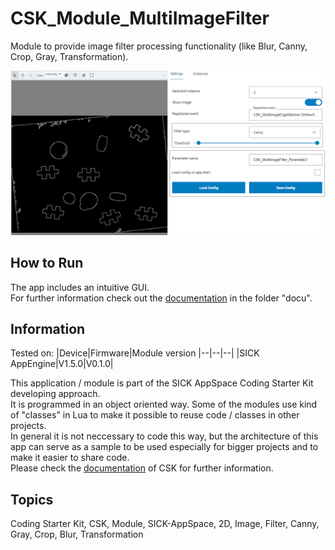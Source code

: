 # CSK_Module_MultiImageFilter

Module to provide image filter processing functionality (like Blur, Canny, Crop, Gray, Transformation).  

![plot](./docu/media/UI_Screenshot.png)

## How to Run

The app includes an intuitive GUI.  
For further information check out the [documentation](https://raw.githack.com/SICKAppSpaceCodingStarterKit/CSK_Module_MultiImageFilter/main/docu/CSK_Module_MultiImageFilter.html) in the folder "docu".

## Information

Tested on:
|Device|Firmware|Module version
|--|--|--|
|SICK AppEngine|V1.5.0|V0.1.0|

This application / module is part of the SICK AppSpace Coding Starter Kit developing approach.  
It is programmed in an object oriented way. Some of the modules use kind of "classes" in Lua to make it possible to reuse code / classes in other projects.  
In general it is not neccessary to code this way, but the architecture of this app can serve as a sample to be used especially for bigger projects and to make it easier to share code.  
Please check the [documentation](https://github.com/SICKAppSpaceCodingStarterKit/.github/blob/main/docu/SICKAppSpaceCodingStarterKit_Documentation.md) of CSK for further information.  

## Topics

Coding Starter Kit, CSK, Module, SICK-AppSpace, 2D, Image, Filter, Canny, Gray, Crop, Blur, Transformation
